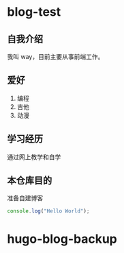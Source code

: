 # blog-test

## 自我介绍

我叫 way，目前主要从事前端工作。

## 爱好

1. 编程
2. 吉他
3. 动漫

## 学习经历

通过网上教学和自学

## 本仓库目的

准备自建博客

```js
console.log("Hello World");
```
# hugo-blog-backup
